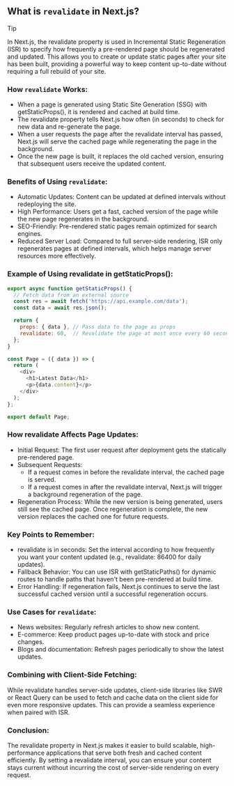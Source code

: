 ## What is <code>revalidate</code> in Next.js?
>[!TIP]
>In Next.js, the revalidate property is used in Incremental Static Regeneration (ISR) to specify how frequently a pre-rendered page should be regenerated and updated. This allows you to create or update static pages after your site has been built, providing a powerful way to keep content up-to-date without requiring a full rebuild of your site.

### How <code>revalidate</code> Works:
- When a page is generated using Static Site Generation (SSG) with getStaticProps(), it is rendered and cached at build time.
- The revalidate property tells Next.js how often (in seconds) to check for new data and re-generate the page.
- When a user requests the page after the revalidate interval has passed, Next.js will serve the cached page while regenerating the page in the background.
- Once the new page is built, it replaces the old cached version, ensuring that subsequent users receive the updated content.

### Benefits of Using <code>revalidate</code>:
- Automatic Updates: Content can be updated at defined intervals without redeploying the site.
- High Performance: Users get a fast, cached version of the page while the new page regenerates in the background.
- SEO-Friendly: Pre-rendered static pages remain optimized for search engines.
- Reduced Server Load: Compared to full server-side rendering, ISR only regenerates pages at defined intervals, which helps manage server resources more effectively.

### Example of Using revalidate in getStaticProps():
```javascript
export async function getStaticProps() {
  // Fetch data from an external source
  const res = await fetch('https://api.example.com/data');
  const data = await res.json();

  return {
    props: { data }, // Pass data to the page as props
    revalidate: 60,  // Revalidate the page at most once every 60 seconds
  };
}

const Page = ({ data }) => {
  return (
    <div>
      <h1>Latest Data</h1>
      <p>{data.content}</p>
    </div>
  );
};

export default Page;
```
### How revalidate Affects Page Updates:
- Initial Request: The first user request after deployment gets the statically pre-rendered page.
- Subsequent Requests:
  - If a request comes in before the revalidate interval, the cached page is served.
  - If a request comes in after the revalidate interval, Next.js will trigger a background regeneration of the page.
- Regeneration Process: While the new version is being generated, users still see the cached page. Once regeneration is complete, the new version replaces the cached one for future requests.

### Key Points to Remember:
- revalidate is in seconds: Set the interval according to how frequently you want your content updated (e.g., revalidate: 86400 for daily updates).
- Fallback Behavior: You can use ISR with getStaticPaths() for dynamic routes to handle paths that haven't been pre-rendered at build time.
- Error Handling: If regeneration fails, Next.js continues to serve the last successful cached version until a successful regeneration occurs.

### Use Cases for  <code>revalidate</code>:
- News websites: Regularly refresh articles to show new content.
- E-commerce: Keep product pages up-to-date with stock and price changes.
- Blogs and documentation: Refresh pages periodically to show the latest updates.
  
### Combining with Client-Side Fetching:
While revalidate handles server-side updates, client-side libraries like SWR or React Query can be used to fetch and cache data on the client side for even more responsive updates. This can provide a seamless experience when paired with ISR.

### Conclusion:
The revalidate property in Next.js makes it easier to build scalable, high-performance applications that serve both fresh and cached content efficiently. By setting a revalidate interval, you can ensure your content stays current without incurring the cost of server-side rendering on every request.




